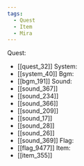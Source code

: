 ```yaml
---
tags:
  - Quest
  - Item
  - Mira
---
```

Quest:
- [[quest_32]]
System:
- [[system_40]]
Bgm:
- [[bgm_191]]
Sound:
- [[sound_367]]
- [[sound_234]]
- [[sound_366]]
- [[sound_209]]
- [[sound_17]]
- [[sound_28]]
- [[sound_26]]
- [[sound_369]]
Flag:
- [[flag_9477]]
Item:
- [[item_355]]
